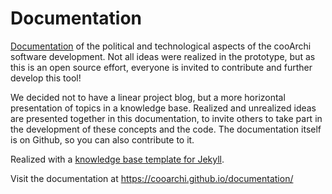 # Documentation

[Documentation](https://cooarchi.github.io/documentation/) of the political and technological aspects of the cooArchi software development. Not all ideas were realized in the prototype, but as this is an open source effort, everyone is invited to contribute and further develop this tool!

We decided not to have a linear project blog, but a more horizontal presentation of topics in a knowledge base. Realized and unrealized ideas are presented together in this documentation, to invite others to take part in the development of these concepts and the code. The documentation itself is on Github, so you can also contribute to it.

Realized with a [knowledge base template for Jekyll](https://github.com/CloudCannon/base-jekyll-template).

Visit the documentation at https://cooarchi.github.io/documentation/
